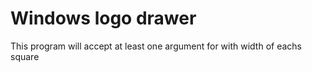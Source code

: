 # Windows logo drawer

This program will accept at least one argument for with width of eachs square
